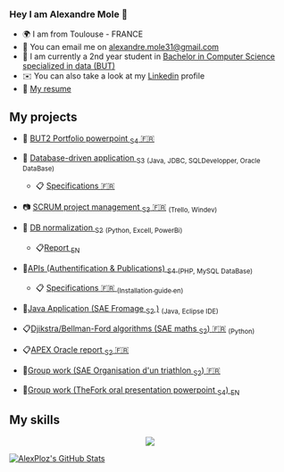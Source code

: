 ### Hey I am Alexandre Mole 👋
*  :earth_africa: I am from Toulouse - FRANCE
* 🔔  You can email me on [alexandre.mole31@gmail.com](mailto:alexandre.mole31@gmail.com)
* 🚀  I am currently a 2nd year student in [Bachelor in Computer Science specialized in data (BUT)](https://www.univ-tlse3.fr/but-specialite-informatique)
* ✉️  You can also take a look at my [Linkedin](https://www.linkedin.com/in/alexandre-mole-9956a8260/) profile
* 🤵   [My resume](https://www.dropbox.com/s/l3hgaczywx232rj/CV%20Alexandre%20Mole.pdf?dl=0)

## My projects

* :flower_playing_cards: [BUT2 Portfolio powerpoint <sub>S4</sub> :fr:](https://www.dropbox.com/home?preview=PortfolioS4.pptx)

* :file_folder: [Database-driven application <sub>S3</sub>](https://github.com/4PoH/SaeCabarent) <sub>(Java, JDBC, SQLDevelopper, Oracle DataBase)</sub>
    * :clipboard: [Specifications :fr:](https://www.dropbox.com/home?preview=CDCF_E_DURAND_CALMET_RIGAL_MOLE_AFRITE_+%281%29.pdf)
* :camera: [SCRUM project management <sub>S3</sub> :fr:](https://www.dropbox.com/home?preview=Projet+Banque+Revue+sprint+1.mov) <sub>(Trello, Windev)
* :file_folder: [DB normalization <sub>S2</sub>](https://github.com/4PoH/SaeMedData) <sub>(Python, Excell, PowerBi)</sub>
    * :clipboard:[Report <sub>EN</sub>󠁧󠁢󠁥󠁮󠁧󠁿](https://www.dropbox.com/home?preview=DurandRigalSechiCalmetMole_E.docx)
* :file_folder:[APIs (Authentification & Publications) <sub>S4</sub> ](https://github.com/AlexandreCalmet/ProjetPHP) <sub>(PHP, MySQL DataBase)</sub> 
   * :clipboard: [Specifications :fr: <sub>(Installation guide en)</sub>](https://www.dropbox.com/home?preview=R4.01_Rapport_Mole_Calmet.pdf)
* 📁[Java Application (SAE Fromage <sub>S2</sub> )](https://github.com/AlexPloz/SAE_Fromage) <sub>(Java, Eclipse IDE)</sub>
* :clipboard:[Djikstra/Bellman-Ford algorithms (SAE maths <sub>S2</sub>) :fr:](https://www.dropbox.com/home?preview=Algorithm.pdf) <sub>(Python)</sub>
* :clipboard:[APEX Oracle report <sub>S2</sub> :fr:](https://www.dropbox.com/home?preview=Oracle+APEX.pdf) 
* 📁[Group work (SAE Organisation d'un triathlon <sub>S2</sub>) :fr:](https://www.dropbox.com/home/Organisation%20d'un%20triathlon)
* 📁[Group work (TheFork oral presentation powerpoint <sub>S4</sub>) <sub>EN</sub>](https://www.dropbox.com/home?preview=TheFork.pdf)

## My skills
<p align="center">
  <a href="https://skillicons.dev">
    <img src="https://skillicons.dev/icons?i=py,java,php,c,mysql,vscode,eclipse,css" />
  </a>
</p>

<a href="https://github.com/AlexPloz">
  <img src="https://github-readme-stats.vercel.app/api?username=AlexPloz&theme=swift&show_icons=true" alt="AlexPloz's GitHub Stats" />
</a>
